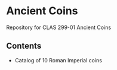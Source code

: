 # **Ancient Coins**

 Repository for CLAS 299-01 Ancient Coins

## Contents

+ Catalog of 10 Roman Imperial coins
